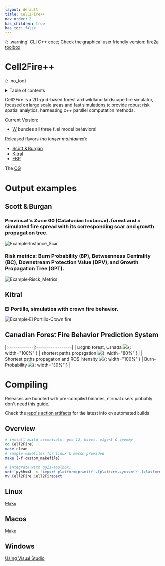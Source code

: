 ```yaml
---
layout: default
title: Cell2Fire++
nav_order: 2
has_children: true
has_toc: false
---
```

{: .warning}
CLI C++ code; Check the graphical user friendly version: [fire2a toolbox](docs/qgis-toolbox/README.html)
# Cell2Fire++
{: .no_toc}
<details closed markdown="block">
  <summary>
    Table of contents
  </summary>
  {: .text-delta }
1. TOC
{:toc}
</details>

Cell2Fire is a 2D-grid-based forest and wildland landscape fire simulator, focused on large scale areas and fast simulations to provide robust risk spatial analytics, harnessing c++ parallel computation methods.

Current Version:
- [W](https://github.com/fire2a/c2f-w) bundles all three fuel model behaviors!

Released flavors (*no longer maintained*):
- [Scott & Burgan](https://github.com/fire2a/C2FSB)
- [Kitral](https://github.com/fire2a/C2FK)
- [FBP](https://github.com/fire2a/C2FFBP)

The [OG](https://github.com/cell2fire/Cell2Fire/)


# Output examples

## Scott & Burgan
### Previncat's Zone 60 (Catalonian Instance): forest and a simulated fire spread with its corresponding scar and growth propagation tree. 
![Example-Instance_Scar](./img/c2fsb-example-scar.png)
### Risk metrics: Burn Probability (BP), Betweenness Centrality (BC), Downstream Protection Value (DPV), and Growth Propagation Tree (GPT). 
![Example-Risck_Metrics](./img/c2fsb-example-metrics.png)

## Kitral
### El Portillo, simulation with crown fire behavior.
![Example-El Portillo-Crown fire](./img/c2fk-El_portillo.png)

## Canadian Forest Fire Behavior Prediction System

|:-------------|:------------------|
| Dogrib forest, Canada ![](./img/c2fFBP-Example4.png){: width="100%" } | shortest paths propagation ![](./img/c2fFBP-Example1.png){: width="80%" } |
| Shortest paths propagation and ROS intensity ![](./img/c2fFBP-Example2.png){: width="100%" } | Burn-Probability ![](./img/c2fFBP-Example3.png){: width="80%" } |

# Compiling
Releases are bundled with pre-compiled binaries, normal users probably don't need this guide.

Check the [repo's action artifacts](https://github.com/fire2a/C2F-W/actions) for the latest info on automated builds

## Overview
```bash
# install build-essentials, gcc-12, boost, eigen3 & openmp
cd Cell2FireC
make clean
# sample makefiles for linux & macos provided
make [-f custom_makefile]

# integrate with qgis-toolbox:
ext=`python3 -c "import platform;print(f'.{platform.system()}.{platform.machine()}')"`
mv Cell2Fire Cell2Fire$ext
```
## Linux
[Make](compile_linux.html)

## Macos
[Make](compile_macos.html)

## Windows
[Using Visual Studio](compile_windows.html)

